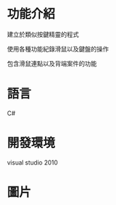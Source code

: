 # 功能介紹

建立於類似按鍵精靈的程式

使用各種功能紀錄滑鼠以及鍵盤的操作

包含滑鼠連點以及背端案件的功能

# 語言

C#

# 開發環境

visual studio 2010

# 圖片




